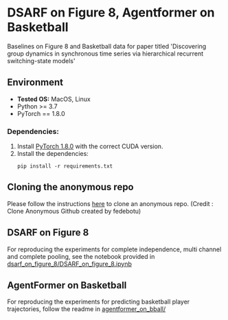 # DSARF on Figure 8, Agentformer on Basketball
Baselines on Figure 8 and Basketball data for paper titled 'Discovering group dynamics in synchronous time series via hierarchical recurrent switching-state models'


## Environment
* **Tested OS:** MacOS, Linux
* Python >= 3.7
* PyTorch == 1.8.0

### Dependencies:
1. Install [PyTorch 1.8.0](https://pytorch.org/get-started/previous-versions/) with the correct CUDA version.
2. Install the dependencies:
    ```
    pip install -r requirements.txt
    ```

## Cloning the anonymous repo 
Please follow the instructions [here](https://github.com/fedebotu/clone-anonymous-github) to clone an anonymous repo. (Credit : Clone Anonymous Github created by fedebotu)

## DSARF on Figure 8
For reproducing the experiments for complete independence, multi channel and complete pooling, see the notebook provided in [dsarf_on_figure_8/DSARF_on_figure_8.ipynb](dsarf_on_figure_8/DSARF_on_figure_8.ipynb)

## AgentFormer on Basketball
For reproducing the experiments for predicting basketball player trajectories, follow the readme in [agentformer_on_bball/](agentformer_on_bball/)

